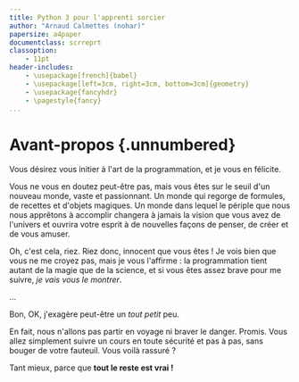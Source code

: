 ```yaml
---
title: Python 3 pour l'apprenti sorcier
author: "Arnaud Calmettes (nohar)"
papersize: a4paper
documentclass: scrreprt
classoption:
    - 11pt
header-includes:
    - \usepackage[french]{babel}
    - \usepackage[left=3cm, right=3cm, bottom=3cm]{geometry}
    - \usepackage{fancyhdr}
    - \pagestyle{fancy}
...
```


# Avant-propos {.unnumbered}

Vous désirez vous initier à l'art de la programmation, et je vous en félicite.

Vous ne vous en doutez peut-être pas, mais vous êtes sur le seuil d'un nouveau
monde, vaste et passionnant. Un monde qui regorge de formules, de recettes et
d'objets magiques. Un monde dans lequel le périple que nous nous apprêtons à
accomplir changera à jamais la vision que vous avez de l'univers et ouvrira
votre esprit à de nouvelles façons de penser, de créer et de vous amuser.

Oh, c'est cela, riez. Riez donc, innocent que vous êtes ! Je vois bien que vous
ne me croyez pas, mais je vous l'affirme : la programmation tient autant de la
magie que de la science, et si vous êtes assez brave pour me suivre, *je vais
vous le montrer*.

...

Bon, OK, j'exagère peut-être un *tout petit* peu.

En fait, nous n'allons pas partir en voyage ni braver le danger. Promis. Vous
allez simplement suivre un cours en toute sécurité et pas à pas, sans bouger de
votre fauteuil. Vous voilà rassuré ?

Tant mieux, parce que **tout le reste est vrai !**
